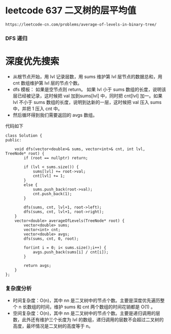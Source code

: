 # leetcode 637 二叉树的层平均值
`https://leetcode-cn.com/problems/average-of-levels-in-binary-tree/` 
### DFS 递归

# 深度优先搜索
* 从根节点开始，用 lvl 记录层数，用 sums 维护第 lvl 层节点的数据总和，用 cnt 数组维护第 lvl 层的节点个数。
* dfs 模板： 如果是空节点则 return。 如果 lvl 小于 sums 数组的长度，说明该层已经被记录，这时候把 val 加到sums[lvl] 中，同时把 cnt[lvl] 加一。如果 lvl 不小于 sums 数组的长度，说明到达新的一层，这时候把 val 压入 sums 中，并把 1 压入 cnt 中。
* 然后循环得到我们需要返回的 avgs 数组。

代码如下
```
class Solution {
public:
    
    void dfs(vector<double>& sums, vector<int>& cnt, int lvl, TreeNode* root) {
        if (root == nullptr) return;

        if (lvl < sums.size()) {
            sums[lvl] += root->val;
            cnt[lvl] += 1;
        }
        else {
            sums.push_back(root->val);
            cnt.push_back(1);
        }

        dfs(sums, cnt, lvl+1, root->left);
        dfs(sums, cnt, lvl+1, root->right);
    }
    vector<double> averageOfLevels(TreeNode* root) {
        vector<double> sums;
        vector<int> cnt;
        vector<double> avgs;
        dfs(sums, cnt, 0, root);

        for(int i = 0; i< sums.size();i++) {
            avgs.push_back(sums[i] / cnt[i]);
        }

        return avgs;
    }
};
```

### 复杂度分析
* 时间复杂度：O(n)，其中 nn 是二叉树中的节点个数。主要是深度优先遍历整个 n 长数组的时间，维护 sums 和 cnt 两个数组的时间花销都是 O(1) 。
* 空间复杂度：O(n)，其中 nn 是二叉树中的节点个数。主要是递归调用的层数，此外还有维护三个长度为 lvl 的数组，递归调用的层数不会超过二叉树的高度，最坏情况是二叉树的高度等于 n。